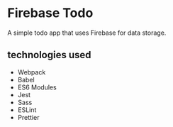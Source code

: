 # Firebase Todo

A simple todo app that uses Firebase for data storage.

## technologies used

- Webpack
- Babel
- ES6 Modules
- Jest
- Sass
- ESLint
- Prettier
